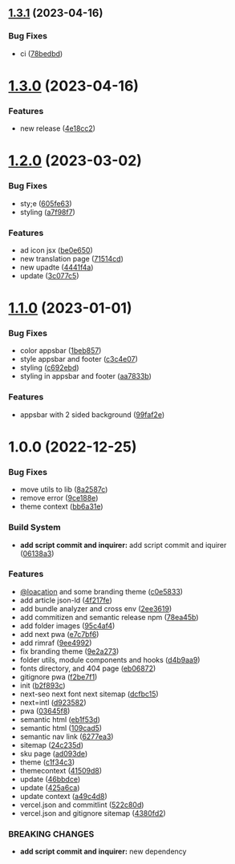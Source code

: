 ## [1.3.1](https://github.com/arrofirezasatria/nextjs-frontend-boilerplate/compare/v1.3.0...v1.3.1) (2023-04-16)


### Bug Fixes

* ci ([78bedbd](https://github.com/arrofirezasatria/nextjs-frontend-boilerplate/commit/78bedbd6c308b42db03b837928ce251d3fb5c3ad))

# [1.3.0](https://github.com/arrofirezasatria/nextjs-frontend-boilerplate/compare/v1.2.0...v1.3.0) (2023-04-16)


### Features

* new release ([4e18cc2](https://github.com/arrofirezasatria/nextjs-frontend-boilerplate/commit/4e18cc28ade44f3c878651004b5f3c187eb688f7))

# [1.2.0](https://github.com/arrofirezasatria/nextjs-frontend-boilerplate/compare/v1.1.0...v1.2.0) (2023-03-02)


### Bug Fixes

* sty;e ([605fe63](https://github.com/arrofirezasatria/nextjs-frontend-boilerplate/commit/605fe63fa5f0f9177bdd5eba4606478f4d4cb341))
* styling ([a7f98f7](https://github.com/arrofirezasatria/nextjs-frontend-boilerplate/commit/a7f98f7f055ba16e8a054b6c1356e74569fee06a))


### Features

* ad icon jsx ([be0e650](https://github.com/arrofirezasatria/nextjs-frontend-boilerplate/commit/be0e650fcb5736841ee380ddadaa6e5e7e126815))
* new translation page ([71514cd](https://github.com/arrofirezasatria/nextjs-frontend-boilerplate/commit/71514cda97c2bb9f28536ecd084ff0ed9f7d4892))
* new upadte ([4441f4a](https://github.com/arrofirezasatria/nextjs-frontend-boilerplate/commit/4441f4a9161ed3a1d5e994e4d261048e0d3d8fa0))
* update ([3c077c5](https://github.com/arrofirezasatria/nextjs-frontend-boilerplate/commit/3c077c595b6d06493bac491e28af468eb6bb2f18))

# [1.1.0](https://github.com/arrofirezasatria/nextjs-mui-boilerplate/compare/v1.0.0...v1.1.0) (2023-01-01)


### Bug Fixes

* color appsbar ([1beb857](https://github.com/arrofirezasatria/nextjs-mui-boilerplate/commit/1beb857cdf2492815945f6c7bdcaab8c5f2c6160))
* style appsbar and footer ([c3c4e07](https://github.com/arrofirezasatria/nextjs-mui-boilerplate/commit/c3c4e07db0c15e52c761ec6cd6a808905930b82a))
* styling ([c692ebd](https://github.com/arrofirezasatria/nextjs-mui-boilerplate/commit/c692ebd66fa956d280f081cf3852a493cce159bd))
* styling in appsbar and footer ([aa7833b](https://github.com/arrofirezasatria/nextjs-mui-boilerplate/commit/aa7833b6bb7d4d111758aae7e4fe6fb3eeda7512))


### Features

* appsbar with 2 sided background ([99faf2e](https://github.com/arrofirezasatria/nextjs-mui-boilerplate/commit/99faf2e3d7efd2046136a8bbffd2eafa60abbfac))

# 1.0.0 (2022-12-25)


### Bug Fixes

* move utils to lib ([8a2587c](https://github.com/arrofirezasatria/nextjs-mui-boilerplate/commit/8a2587c1cec343b0c2b4bd1dbef6d91ab379b2a1))
* remove error ([9ce188e](https://github.com/arrofirezasatria/nextjs-mui-boilerplate/commit/9ce188e3e5c614a1229b921dff88f25110ecd0d9))
* theme context ([bb6a31e](https://github.com/arrofirezasatria/nextjs-mui-boilerplate/commit/bb6a31e56b7503b68c5ba457028dda73c0d7634b))


### Build System

* **add script commit and inquirer:** add script commit and iquirer ([06138a3](https://github.com/arrofirezasatria/nextjs-mui-boilerplate/commit/06138a39a4dd98f69152cc43c3ce70045dcd2ad4))


### Features

* [@loacation](https://github.com/loacation) and some branding theme ([c0e5833](https://github.com/arrofirezasatria/nextjs-mui-boilerplate/commit/c0e5833d4e79e36da9a56c598a867de1455972a4))
* add article json-ld ([4f217fe](https://github.com/arrofirezasatria/nextjs-mui-boilerplate/commit/4f217fefb11fcf0250afea76930646fde9f1dd52))
* add bundle analyzer and cross env ([2ee3619](https://github.com/arrofirezasatria/nextjs-mui-boilerplate/commit/2ee3619b07f33bb0b62e675ac1880c394e8bec21))
* add commitizen and semantic release npm ([78ea45b](https://github.com/arrofirezasatria/nextjs-mui-boilerplate/commit/78ea45bb8d0cc93a58d749fd01b7dde1ba5487a9))
* add folder images ([95c4af4](https://github.com/arrofirezasatria/nextjs-mui-boilerplate/commit/95c4af48d65077152fbaa11f0f752a53cb26ef16))
* add next pwa ([e7c7bf6](https://github.com/arrofirezasatria/nextjs-mui-boilerplate/commit/e7c7bf60c98ddafad6d42965b5816f781bc3f9a0))
* add rimraf ([9ee4992](https://github.com/arrofirezasatria/nextjs-mui-boilerplate/commit/9ee4992bc1bfd501c11c3ca0741769b7150c592d))
* fix branding theme ([9e2a273](https://github.com/arrofirezasatria/nextjs-mui-boilerplate/commit/9e2a27377d95a23b62f4f03df7ad049b817e4412))
* folder utils, module components and hooks ([d4b9aa9](https://github.com/arrofirezasatria/nextjs-mui-boilerplate/commit/d4b9aa9f813bc920b8e9e7b4d1fccda1f6a41efc))
* fonts directory, and 404 page ([eb06872](https://github.com/arrofirezasatria/nextjs-mui-boilerplate/commit/eb06872eb139f5e9dc79dd7e74b16ca6f02b9e5a))
* gitignore pwa ([f2be7f1](https://github.com/arrofirezasatria/nextjs-mui-boilerplate/commit/f2be7f12327f4908f2ea7dafa91effa5f3b70c8a))
* init ([b2f893c](https://github.com/arrofirezasatria/nextjs-mui-boilerplate/commit/b2f893cc7ea55f740e3ab17345a81d5e1408d3b0))
* next-seo next font next sitemap ([dcfbc15](https://github.com/arrofirezasatria/nextjs-mui-boilerplate/commit/dcfbc159ec3741acebdd8dd11f0273b3ca223633))
* next=intl ([d923582](https://github.com/arrofirezasatria/nextjs-mui-boilerplate/commit/d9235821d6abe568d54a5edd692f76c0d02da055))
* pwa ([03645f8](https://github.com/arrofirezasatria/nextjs-mui-boilerplate/commit/03645f8363e1f2590a99dd2c304e04ae876271eb))
* semantic html ([eb1f53d](https://github.com/arrofirezasatria/nextjs-mui-boilerplate/commit/eb1f53dd32b0c92a46f2de3afed261913a1b071a))
* semantic html ([109cad5](https://github.com/arrofirezasatria/nextjs-mui-boilerplate/commit/109cad51e24578d04062ba689cbc7cd8da1a4c64))
* semantic nav link ([6277ea3](https://github.com/arrofirezasatria/nextjs-mui-boilerplate/commit/6277ea345b2bc9976297c586f1d4c9f0cd75e206))
* sitemap ([24c235d](https://github.com/arrofirezasatria/nextjs-mui-boilerplate/commit/24c235ddaa4b0290b6f53f00e08717b888f7b798))
* sku page ([ad093de](https://github.com/arrofirezasatria/nextjs-mui-boilerplate/commit/ad093de53dd15544fd0c1cd604f2cc64af807ad0))
* theme ([c1f34c3](https://github.com/arrofirezasatria/nextjs-mui-boilerplate/commit/c1f34c33b1ece2bc48086748ed7109b4c08c4e9c))
* themecontext ([41509d8](https://github.com/arrofirezasatria/nextjs-mui-boilerplate/commit/41509d8fc972034f9bbfb5377152af5dc5632d51))
* update ([46bbdce](https://github.com/arrofirezasatria/nextjs-mui-boilerplate/commit/46bbdce20e294b469af6e043979a39d55c836355))
* update ([425a6ca](https://github.com/arrofirezasatria/nextjs-mui-boilerplate/commit/425a6caca28e29750fd1dba3b79e091e2938ecbc))
* update context ([a49c4d8](https://github.com/arrofirezasatria/nextjs-mui-boilerplate/commit/a49c4d8bcb606359f73b5f50a5642c4f86b2a2e7))
* vercel.json and commitlint ([522c80d](https://github.com/arrofirezasatria/nextjs-mui-boilerplate/commit/522c80d3b3fb210f2355f1761103c97d027f1b43))
* vercel.json and gitignore sitemap ([4380fd2](https://github.com/arrofirezasatria/nextjs-mui-boilerplate/commit/4380fd21937ff37ac887ca5966b3f279a6871196))


### BREAKING CHANGES

* **add script commit and inquirer:** new dependency

